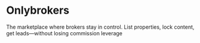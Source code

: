 # Onlybrokers
The marketplace where brokers stay in control. List properties, lock content, get leads—without losing commission leverage
